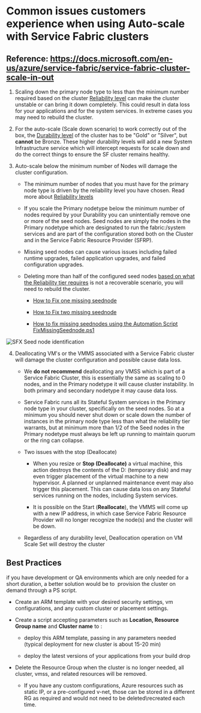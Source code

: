 # Common issues customers experience when using Auto-scale with Service Fabric clusters

## **Reference**: https://docs.microsoft.com/en-us/azure/service-fabric/service-fabric-cluster-scale-in-out

1. Scaling down the primary node type to less than the minimum number required based on the cluster [Reliability level](https://docs.microsoft.com/en-us/azure/service-fabric/service-fabric-cluster-capacity#the-reliability-characteristics-of-the-cluster) can make the cluster unstable or can bring it down completely. This could result in data loss for your applications and for the system services.  In extreme cases you may need to rebuild the cluster.

2. For the auto-scale (Scale down scenario) to work correctly out of the box, the [Durability level](https://docs.microsoft.com/en-us/azure/service-fabric/service-fabric-cluster-capacity#the-durability-characteristics-of-the-cluster) of the cluster has to be "Gold" or "Silver", but **cannot** be Bronze.  These higher durability levels will add a new System Infrastructure service which will intercept requests for scale down and do the correct things to ensure the SF cluster remains healthy.

3. Auto-scale below the minimum number of Nodes will damage the cluster configuration.

    - The minimum number of nodes that you must have for the primary node type is driven by the reliability level you have chosen. Read more about [Reliability levels](https://docs.microsoft.com/en-us/azure/service-fabric/service-fabric-cluster-capacity#the-reliability-characteristics-of-the-cluster)

    - If you scale the Primary nodetype below the minimum number of nodes required by your Durability you can unintentially remove one or more of the seed nodes.  Seed nodes are simply the nodes in the Primary nodetype which are designated to run the fabric:/system services and are part of the configuration stored both on the Cluster and in the Service Fabric Resource Provider (SFRP).

    - Missing seed nodes can cause various issues including failed runtime upgrades, failed application upgrades, and failed configuration upgrades. 

    - Deleting more than half of the configured seed nodes [based on what the Reliability tier requires](https://docs.microsoft.com/en-us/azure/service-fabric/service-fabric-cluster-capacity#the-reliability-characteristics-of-the-cluster) is not a recoverable scenario, you will need to rebuild the cluster.

        - [How to Fix one missing seednode](./How%20to%20Fix%20one%20missing%20seed%20node.md)

        - [How to Fix two missing seednode](./How%20to%20Fix%20two%20missing%20seed%20node.md)
        
        - [How to fix missing seednodes using the Automation Script FixMissingSeednode.ps1](./How%20to%20fix%20missing%20seednodes%20with%20Automated%20script.md)


![SFX Seed node identification](../media/Autoscale001.PNG)


4. Deallocating VM's or the VMMS associated with a Service Fabric cluster will damage the cluster configuration and possible cause data loss.

    - We **do not recommend** deallocating any VMSS which is part of a Service Fabric Cluster, this is essentially the same as scaling to 0 nodes, and in the Primary nodetype it will cause cluster instability.  In both primary and secondary nodetype it may cause data loss.

    - Service Fabric runs all its Stateful System services in the Primary node type in your cluster, specifically on the seed nodes. So at a minimum you should never shut down or scale down the number of instances in the primary node type less than what the reliability tier warrants, but at minimum more than 1/2 of the Seed nodes in the Primary nodetype must always be left up running to maintain quorum or the ring can collapse.

    - Two issues with the stop (Deallocate)

        -   When you resize or **Stop (Deallocate)** a virtual machine, this action destroys the contents of the D: (temporary disk) and may even trigger placement of the virtual machine to a new hypervisor. A planned or unplanned maintenance event may also trigger this placement. This can cause data loss on any Stateful services running on the nodes, including System services. 

        -   It is possible on the Start (**Reallocate**), the VMMS will come up with a new IP address, in which case Service Fabric Resource Provider will no longer recognize the node(s) and the cluster will be down. 

    - Regardless of any durability level, Deallocation operation on VM Scale Set will destroy the cluster

## **Best Practices**

if you have development or QA environments which are only needed for a short duration, a better solution would be to  provision the cluster on demand through a PS script.

-   Create an ARM template with your desired security settings, vm configurations, and any custom cluster or placement settings.  

-   Create a script accepting parameters such as **Location, Resource Group name** and **Cluster name** to : 

    -   deploy this ARM template, passing in any parameters needed (typical deployment for new cluster is about 15-20 min) 

    -   deploy the latest versions of your applications from your build drop 

-   Delete the Resource Group when the cluster is no longer needed, all cluster, vmss, and related resources will be removed. 

    -   If you have any custom configurations, Azure resources such as static IP, or a pre-configured v-net, those can be stored in a different RG as required and would not need to be deleted\\recreated each time. 
